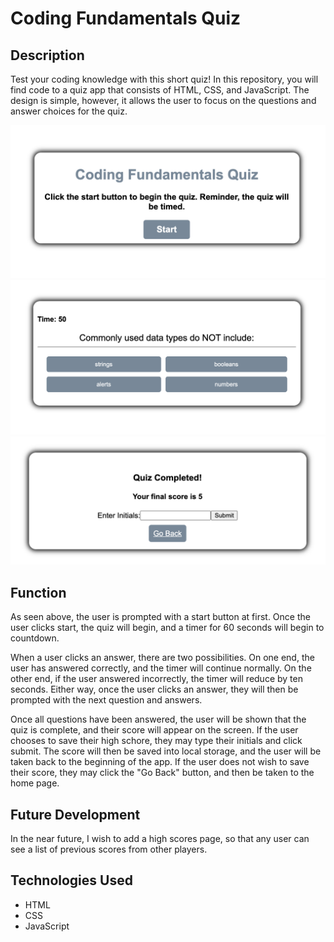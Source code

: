 # Coding Fundamentals Quiz

## Description

Test your coding knowledge with this short quiz! In this repository, you will find code to a quiz app that consists of HTML, CSS, and JavaScript. The design is simple, however, it allows the user to focus on the questions and answer choices for the quiz.

![Coding Fundamentals Quiz screenshot](./assets/images/quiz-screenshot-1.png)
![screenshot two](./assets/images/quiz-screenshot-2.png)
![screenshot three](./assets/images/quiz-screenshot-3.png)

## Function

As seen above, the user is prompted with a start button at first. Once the user clicks start, the quiz will begin, and a timer for 60 seconds will begin to countdown. 

When a user clicks an answer, there are two possibilities. On one end, the user has answered correctly, and the timer will continue normally. On the other end, if the user answered incorrectly, the timer will reduce by ten seconds. Either way, once the user clicks an answer, they will then be prompted with the next question and answers. 

Once all questions have been answered, the user will be shown that the quiz is complete, and their score will appear on the screen. If the user chooses to save their high schore, they may type their initials and click submit. The score will then be saved into local storage, and the user will be taken back to the beginning of the app. If the user does not wish to save their score, they may click the "Go Back" button, and then be taken to the home page. 

## Future Development

In the near future, I wish to add a high scores page, so that any user can see a list of previous scores from other players. 

## Technologies Used

* HTML 
* CSS 
* JavaScript


